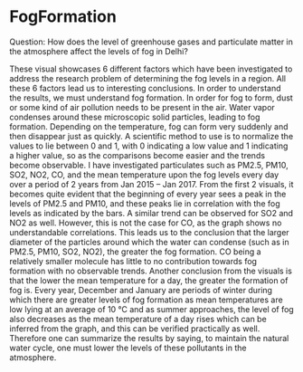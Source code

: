 # FogFormation

Question: How does the level of greenhouse gases and particulate matter in the atmosphere affect the levels of fog in Delhi?

These visual showcases 6 different factors which have been investigated to address the research problem of determining the fog levels in a region. All these 6 factors lead us to interesting conclusions. In order to understand the results, we must understand fog formation. In order for fog to form, dust or some kind of air pollution needs to be present in the air. Water vapor condenses around these microscopic solid particles, leading to fog formation. Depending on the temperature, fog can form very suddenly and then disappear just as quickly. A scientific method to use is to normalize the values to lie between 0 and 1, with 0 indicating a low value and 1 indicating a higher value, so as the comparisons become easier and the trends become observable. I have investigated particulates such as PM2.5, PM10, SO2, NO2, CO, and the mean temperature upon the fog levels every day over a period of 2 years from Jan 2015 – Jan 2017. From the first 2 visuals, it becomes quite evident that the beginning of every year sees a peak in the levels of PM2.5 and PM10, and these peaks lie in correlation with the fog levels as indicated by the bars. A similar trend can be observed for SO2 and NO2 as well. However, this is not the case for CO, as the graph shows no understandable correlations. This leads us to the conclusion that the larger diameter of the particles around which the water can condense (such as in PM2.5, PM10, SO2, NO2), the greater the fog formation. CO being a relatively smaller molecule has little to no contribution towards fog formation with no observable trends. Another conclusion from the visuals is that the lower the mean temperature for a day, the greater the formation of fog is. Every year, December and January are periods of winter during which there are greater levels of fog formation as mean temperatures are low lying at an average of 10 °C and as summer approaches, the level of fog also decreases as the mean temperature of a day rises which can be inferred from the graph, and this can be verified practically as well. Therefore one can summarize the results by saying, to maintain the natural water cycle, one must lower the levels of these pollutants in the atmosphere.
